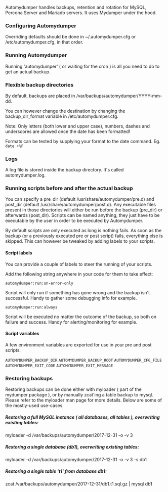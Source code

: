 Automydumper handles backups, retention and rotation for MySQL, Percona Server and Mariadb servers. It uses Mydumper under the hood.

### Configuring Automydumper

Overriding defaults should be done in ~/.automydumper.cfg or /etc/automydumper.cfg, in that order. 

### Running Automydumper

Running 'automydumper' ( or waiting for the cron ) is all you need to do to get an actual backup.

### Flexible backup directories

By default, backups are placed in /var/backups/automydumper/YYYY-mm-dd.

You can however change the destination by changing the backup_dir_format variable in /etc/automydumper.cfg.

Note: Only letters (both lower and upper case), numbers, dashes and underscores are allowed once the date has been formatted!

Formats can be tested by supplying your format to the date command. Eg. `date +%F` 

### Logs

A log file is stored inside the backup directory. It's called automydumper.log.

### Running scripts before and after the actual backup

You can specify a pre_dir (default /usr/share/automydumper/pre.d) and post_dir (default /usr/share/automydumper/post.d).
Any executable files present in those directories will either be run before the backup (pre_dir) or afterwards (post_dir).
Scripts can be named anything, they just have to be executable by the user in order to be executed by Automydumper.

By default scripts are only executed as long is nothing fails. 
As soon as the backup (or a previously executed pre or post script) fails, everything else is skipped. This can however be tweaked by adding labels to your scripts.

#### Script labels

You can provide a couple of labels to steer the running of your scripts.

Add the following string anywhere in your code for them to take effect:

`automydumper:run:on-error-only`

Script will only run if something has gone wrong and the backup isn't successful. Handy to gather some debugging info for example.

`automydumper:run:always`

Script will be executed no matter the outcome of the backup, so both on failure and success. Handy for alerting/monitoring for example.

#### Script variables

A few environment variables are exported for use in your pre and post scripts.

`AUTOMYDUMPER_BACKUP_DIR`
`AUTOMYDUMPER_BACKUP_ROOT`
`AUTOMYDUMPER_CFG_FILE`
`AUTOMYDUMPER_EXIT_CODE`
`AUTOMYDUMPER_EXIT_MESSAGE`

### Restoring backups

Restoring backups can be done either with myloader ( part of the mydumper package ), or by manually zcat'ing a table backup to mysql.
Please refer to the myloader man page for more details. Below are some of the mostly-used use-cases.

##### Restoring a full MySQL instance ( all databases, all tables ), overwriting existing tables:

myloader -d /var/backups/automydumper/2017-12-31 -o -v 3

##### Restoring a single database (db1), overwriting existing tables:

myloader -d /var/backups/automydumper/2017-12-31 -o -v 3 -s db1

##### Restoring a single table 't1' from database db1:

zcat /var/backups/automydumper/2017-12-31/db1.t1.sql.gz | mysql db1
